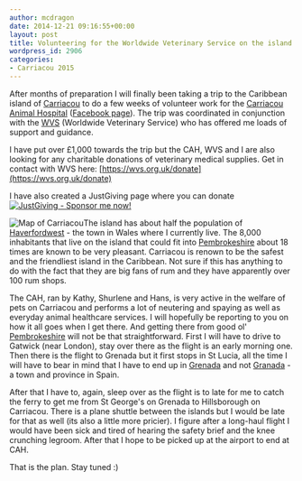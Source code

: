 ```yaml
---
author: mcdragon
date: 2014-12-21 09:16:55+00:00
layout: post
title: Volunteering for the Worldwide Veterinary Service on the island of Carriacou
wordpress_id: 2906
categories:
- Carriacou 2015
---
```


After months of preparation I will finally been taking a trip to the Caribbean island of [Carriacou](https://en.wikipedia.org/wiki/Carriacou) to do a few weeks of volunteer work for the [Carriacou Animal Hospital](https://www.carriacouanimalclinic.com/) ([Facebook page](https://www.facebook.com/CarriacouAnimalHospital/timeline)). The trip was coordinated in conjunction with the [WVS](https://www.wvs.org.uk/) (Worldwide Veterinary Service) who has offered me loads of support and guidance.

I have put over £1,000 towards the trip but the CAH, WVS and I are also looking for any charitable donations of veterinary medical supplies. Get in contact with WVS here: [https://wvs.org.uk/donate](https://wvs.org.uk/donate)

I have also created a JustGiving page where you can donate
[![JustGiving - Sponsor me now!](https://www.justgiving.com/App_Themes/JustGiving/images/badges/badge10.gif)](https://www.justgiving.com/Martin-McDowell)

![Map of Carriacou](https://img.mcdowell.si/2014/12/carriacou-map-1.jpg "Map of Carriacou")The island has about half the population of [Haverfordwest](https://en.wikipedia.org/wiki/Haverfordwest) - the town in Wales where I currently live. The 8,000 inhabitants that live on the island that could fit into [Pembrokeshire](https://en.wikipedia.org/wiki/Pembrokeshire) about 18 times are known to be very pleasant. Carriacou is renown to be the safest and the friendliest island in the Caribbean. Not sure if this has anything to do with the fact that they are big fans of rum and they have apparently over 100 rum shops.

The CAH, ran by Kathy, Shurlene and Hans, is very active in the welfare of pets on Carriacou and performs a lot of neutering and spaying as well as everyday animal healthcare services. I will hopefully be reporting to you on how it all goes when I get there. And getting there from good ol' [Pembrokeshire](https://en.wikipedia.org/wiki/Pembrokeshire) will not be that straightforward. First I will have to drive to Gatwick (near London), stay over there as the flight is an early morning one. Then there is the flight to Grenada but it first stops in St Lucia, all the time I will have to bear in mind that I have to end up in [Grenada](https://en.wikipedia.org/wiki/Grenada) and not [Granada](https://en.wikipedia.org/wiki/Granada) - a town and province in Spain.

After that I have to, again, sleep over as the flight is to late for me to catch the ferry to get me from St George's on Grenada to Hillsborough on Carriacou. There is a plane shuttle between the islands but I would be late for that as well (its also a little more pricier). I figure after a long-haul flight I would have been sick and tired of hearing the safety brief and the knee crunching legroom. After that I hope to be picked up at the airport to end at CAH.

That is the plan. Stay tuned :)
